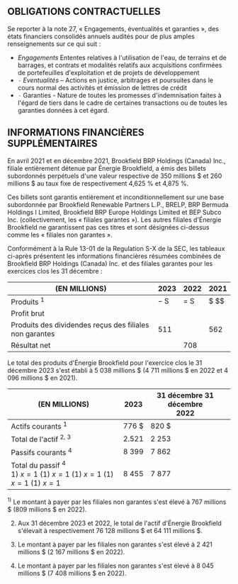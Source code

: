 ## OBLIGATIONS CONTRACTUELLES

Se reporter à la note 27, « Engagements, éventualités et garanties », des états financiers consolidés annuels audités pour de plus amples renseignements sur ce qui suit :

- *Engagements* Ententes relatives à l'utilisation de l'eau, de terrains et de barrages, et contrats et modalités relatifs aux acquisitions confirmées de portefeuilles d'exploitation et de projets de développement
- ٠ *Eventualités* – Actions en justice, arbitrages et poursuites dans le cours normal des activités et émission de lettres de crédit
- ٠ Garanties - Nature de toutes les promesses d'indemnisation faites à l'égard de tiers dans le cadre de certaines transactions ou de toutes les garanties données à cet égard.

## INFORMATIONS FINANCIÈRES SUPPLÉMENTAIRES

En avril 2021 et en décembre 2021, Brookfield BRP Holdings (Canada) Inc., filiale entièrement détenue par Énergie Brookfield, a émis des billets subordonnés perpétuels d'une valeur respective de 350 millions \$ et 260 millions \$ au taux fixe de respectivement 4,625 % et 4,875 %.

Ces billets sont garantis entièrement et inconditionnellement sur une base subordonnée par Brookfield Renewable Partners L.P., BRELP, BRP Bermuda Holdings I Limited, Brookfield BRP Europe Holdings Limited et BEP Subco Inc. (collectivement, les « filiales garantes »). Les autres filiales d'Énergie Brookfield ne garantissent pas ces titres et sont désignées ci-dessus comme les « filiales non garantes ».

Conformément à la Rule 13-01 de la Regulation S-X de la SEC, les tableaux ci-après présentent les informations financières résumées combinées de Brookfield BRP Holdings (Canada) Inc. et des filiales garantes pour les exercices clos les 31 décembre :

| (EN MILLIONS)                                           | 2023  | 2022  | 2021  |
|---------------------------------------------------------|-------|-------|-------|
| Produits <sup>1</sup>                                   | $-$ S | $=$ S | $ \$$ |
| Profit brut                                             |       |       |       |
| Produits des dividendes reçus des filiales non garantes | 511   |       | 562   |
| Résultat net                                            |       | 708   |       |

Le total des produits d'Énergie Brookfield pour l'exercice clos le 31 décembre 2023 s'est établi à 5 038 millions \$ (4 711 millions \$ en 2022 et 4 096 millions \$ en 2021).

| (EN MILLIONS)                                                                              | 2023   | <b>31 décembre</b> 31 décembre<br>2022 |  |
|--------------------------------------------------------------------------------------------|--------|----------------------------------------|--|
| Actifs courants <sup>1</sup>                                                               | 776 \$ | 820 \$                                 |  |
| Total de l'actif <sup>2, 3</sup>                                                           | 2.521  | 2 253                                  |  |
| Passifs courants <sup>4</sup>                                                              | 8 399  | 7 862                                  |  |
| Total du passif <sup>4</sup><br>1) $x = 1$ (1) $x = 1$ (1) $x = 1$ (1) $x = 1$ (1) $x = 1$ | 8 455  | 7 877                                  |  |

<sup>1)</sup> Le montant à payer par les filiales non garantes s'est élevé à 767 millions \$ (809 millions \$ en 2022).

2) Aux 31 décembre 2023 et 2022, le total de l'actif d'Énergie Brookfield s'élevait à respectivement 76 128 millions \$ et 64 111 millions \$.

3) Le montant à payer par les filiales non garantes s'est élevé à 2 421 millions \$ (2 167 millions \$ en 2022).

4) Le montant à payer par les filiales non garantes s'est élevé à 8 045 millions \$ (7 408 millions \$ en 2022).
